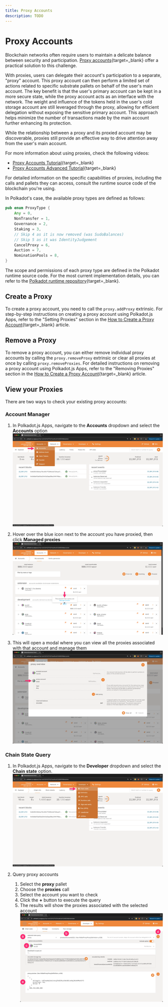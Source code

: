 ```yaml
---
title: Proxy Accounts
description: TODO
---
```


# Proxy Accounts

Blockchain networks often require users to maintain a delicate balance between security and participation. [Proxy accounts](https://wiki.polkadot.network/docs/learn-proxies){target=\_blank} offer a practical solution to this challenge.

With proxies, users can delegate their account's participation to a separate, "proxy" account. This proxy account can then perform a limited set of actions related to specific substrate pallets on behalf of the user's main account. The key benefit is that the user's primary account can be kept in a more secure state, while the proxy account acts as an interface with the network.
The weight and influence of the tokens held in the user's cold storage account are still leveraged through the proxy, allowing for efficient delegation without exposing the sensitive primary account. This approach helps minimize the number of transactions made by the main account further enhancing its protection.

While the relationship between a proxy and its proxied account may be discoverable, proxies still provide an effective way to drive attention away from the user's main account. 

For more information about using proxies, check the following videos:

- [Proxy Accounts Tutorial](https://www.youtube.com/watch?v=1tcygkq52tU){target=\_blank}
- [Proxy Accounts Advanced Tutorial](https://www.youtube.com/watch?v=Qv_nJVcvQr8&t=4437s){target=\_blank}

For detailed information on the specific capabilities of proxies, including the calls and pallets they can access, consult the runtime source code of the blockchain you're using.

In Polkadot's case, the available proxy types are defined as follows:

```rust
pub enum ProxyType {
	Any = 0,
	NonTransfer = 1,
	Governance = 2,
	Staking = 3,
	// Skip 4 as it is now removed (was SudoBalances)
	// Skip 5 as it was IdentityJudgement
	CancelProxy = 6,
	Auction = 7,
	NominationPools = 8,
}
```

The scope and permissions of each proxy type are defined in the Polkadot runtime source code. For the most current implementation details, you can refer to the [Polkadot runtime repository](https://github.com/polkadot-fellows/runtimes/blob/e220854a081f30183999848ce6c11ca62647bcfa/relay/polkadot/src/lib.rs#L1106){target=\_blank}.

## Create a Proxy

To create a proxy account, you need to call the `proxy.addProxy` extrinsic. For step-by-step instructions on creating a proxy account using Polkadot.js Apps, refer to the "Setting Proxies" section in the [How to Create a Proxy Account](https://support.polkadot.network/support/solutions/articles/65000182179-how-to-create-a-proxy-account#Setting-Proxies){target=\_blank} article.

## Remove a Proxy

To remove a proxy account, you can either remove individual proxy accounts by calling the `proxy.removeProxy` extrinsic or clear all proxies at once by calling `proxy.removeProxies`. For detailed instructions on removing a proxy account using Polkadot.js Apps, refer to the "Removing Proxies" section in the [How to Create a Proxy Account](https://support.polkadot.network/support/solutions/articles/65000182179-how-to-create-a-proxy-account#Removing-Proxies){target=\_blank} article.

## View your Proxies

There are two ways to check your existing proxy accounts:

###  Account Manager

1. In Polkadot.js Apps, navigate to the **Accounts** dropdown and select the **Accounts** option
    ![](/images/tutorials/accounts/proxy-accounts/proxy-accounts-1.webp)

2. Hover over the blue icon next to the account you have proxied, then click **Managed proxies**
    ![](/images/tutorials/accounts/proxy-accounts/proxy-accounts-2.webp)

3. This will open a modal where you can view all the proxies associated with that account and manage them
    ![](/images/tutorials/accounts/proxy-accounts/proxy-accounts-3.webp)

### Chain State Query

1. In Polkadot.js Apps, navigate to the **Developer** dropdown and select the **Chain state** option.
    ![](/images/tutorials/accounts/proxy-accounts/proxy-accounts-4.webp)

2. Query proxy accounts
   
    1. Select the **proxy** pallet
    2. Choose the **proxies** call
    3. Select the account you want to check
    4. Click the **+** button to execute the query
    5. The results will show the proxies associated with the selected account
    ![](/images/tutorials/accounts/proxy-accounts/proxy-accounts-5.webp)